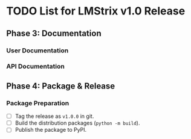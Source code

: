 # TODO List for LMStrix v1.0 Release

## Phase 3: Documentation

### User Documentation


### API Documentation


## Phase 4: Package & Release

### Package Preparation

- [ ] Tag the release as `v1.0.0` in git.
- [ ] Build the distribution packages (`python -m build`).
- [ ] Publish the package to PyPI.
